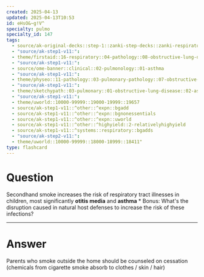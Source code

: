 ```yaml
---
created: 2025-04-13
updated: 2025-04-13T10:53
id: eHsO&~g!V^
specialty: pulmo
specialty_id: 147
tags:
  - source/ak-original-decks::step-1::zanki-step-decks::zanki-respiratory::respiratory-pathology
  - "source/ak-step1-v11:": 
  - theme/firstaid::16-respiratory::04-pathology::08-obstructive-lung-diseases::asthma
  - "source/ak-step1-v11:": 
  - source/ome-banner::clinical::02-pulmonology::01-asthma
  - "source/ak-step1-v11:": 
  - theme/physeo::11-pathology::03-pulmonary-pathology::07-obstructive-lung-diseases
  - "source/ak-step1-v11:": 
  - theme/sketchypath::03-pulmonary::01-obstructive-lung-disease::02-asthma-&-bronchiectasis
  - "source/ak-step1-v11:": 
  - theme/uworld::10000-99999::19000-19999::19657
  - source/ak-step1-v11::^other::^expn::bgadd
  - source/ak-step1-v11::^other::^expn::bgnonessentials
  - source/ak-step1-v11::^other::^expn::uworld
  - source/ak-step1-v11::^other::^highyield::2-relativelyhighyield
  - source/ak-step1-v11::^systems::respiratory::bgadds
  - "source/ak-step2-v11:": 
  - theme/uworld::10000-99999::18000-18999::18411"
type: flashcard
---
```


# Question
Secondhand smoke increases the risk of respiratory tract illnesses in children, most significantly **otitis media** and **asthma**  * Bonus: What's the disruption caused in natural host defenses to increase the risk of these infections?

---

# Answer
Parents who smoke outside the home should be counseled on cessation (chemicals from cigarette smoke absorb to clothes / skin / hair)
